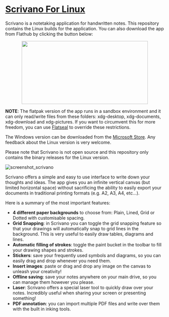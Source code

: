 # [Scrivano For Linux](https://scrivanolabs.github.io)
Scrivano is a notetaking application for handwritten notes. This repository contains the Linux builds for the application.
You can also download the app from Flathub by clicking the button below:

[<p align="center"><img src="https://flathub.org/assets/badges/flathub-badge-en.svg" width="400" height="200"></p>](https://flathub.org/apps/details/com.github.scrivanolabs.scrivano)

**NOTE**: The flatpak version of the app runs in a sandbox environment and it can only read/write files from these folders: xdg-desktop, xdg-documents, xdg-download and xdg-pictures. If you want to circumvent this for more freedom, you can use [Flatseal](https://flathub.org/apps/details/com.github.tchx84.Flatseal) to override these restrictions.

The Windows version can be downloaded from the [Microsoft Store](https://www.microsoft.com/store/apps/9MWCLGJ5XCBS?cid=github_linux). Any feedback about the Linux version is very welcome.

Please note that Scrivano is not open source and this repository only contains the binary releases for the Linux version.

![screenshot_scrivano](https://scrivanolabs.github.io/assets/mainscreenshot.png)


Scrivano offers a simple and easy to use interface to write down your thoughts and ideas. The app gives you an infinite vertical canvas (but limited horizontal space) without sacrificing the ability to easily export your documents in traditional printing formats (e.g. A2, A3, A4, etc...). 

Here is a summary of the most important features:
- **4 different paper backgrounds** to choose from: Plain, Lined, Grid or Dotted with customisable spacing.
- **Grid Snapping**: in Scrivano you can toggle the grid snapping feature so that your drawings will automatically snap to grid lines in the background. This is very useful to easily draw tables, diagrams and lines.
- **Automatic filling of strokes**: toggle the paint bucket in the toolbar to fill your drawing shapes and strokes.
- **Stickers**: save your frequently used symbols and diagrams, so you can easily drag and drop whenever you need them.
- **Insert images**: paste or drag and drop any image on the canvas to unleash your creativity!
- **Offline saving**: save your notes anywhere on your main drive, so you can manage them however you please.
- **Laser**: Scrivano offers a special laser tool to quickly draw over your notes. Incredibly useful when sharing your screen or presenting something!
- **PDF annotation**: you can import multiple PDF files and write over them with the built in inking tools.

